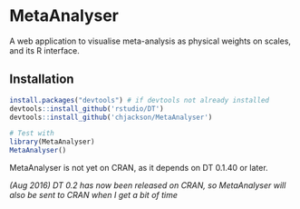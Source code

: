 # MetaAnalyser

A web application to visualise meta-analysis as physical weights on scales, and its R interface.

## Installation

```r
install.packages("devtools") # if devtools not already installed
devtools::install_github('rstudio/DT')
devtools::install_github('chjackson/MetaAnalyser')

# Test with
library(MetaAnalyser)
MetaAnalyser()
```

MetaAnalyser is not yet on CRAN, as it depends on DT 0.1.40 or later.

*(Aug 2016) DT 0.2 has now been released on CRAN, so MetaAnalyser will also be sent to CRAN when I get a bit of time*
